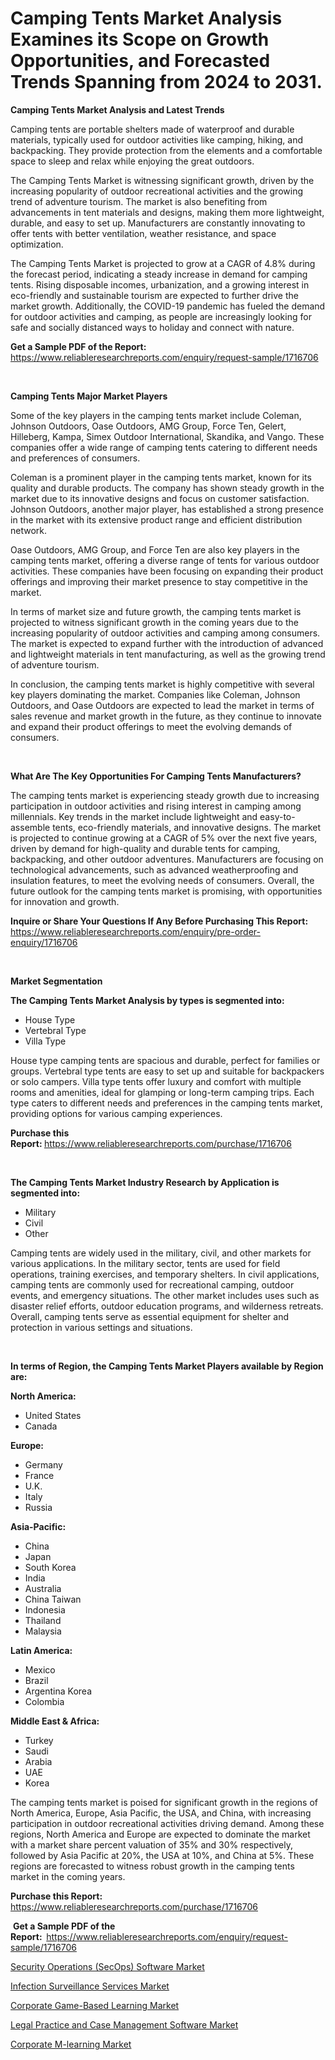 <p><h1>Camping Tents Market Analysis Examines its Scope on Growth Opportunities, and Forecasted Trends Spanning from 2024 to 2031.</h1></p><p><strong>Camping Tents Market Analysis and Latest Trends</strong></p>
<p><p>Camping tents are portable shelters made of waterproof and durable materials, typically used for outdoor activities like camping, hiking, and backpacking. They provide protection from the elements and a comfortable space to sleep and relax while enjoying the great outdoors.</p><p>The Camping Tents Market is witnessing significant growth, driven by the increasing popularity of outdoor recreational activities and the growing trend of adventure tourism. The market is also benefiting from advancements in tent materials and designs, making them more lightweight, durable, and easy to set up. Manufacturers are constantly innovating to offer tents with better ventilation, weather resistance, and space optimization.</p><p>The Camping Tents Market is projected to grow at a CAGR of 4.8% during the forecast period, indicating a steady increase in demand for camping tents. Rising disposable incomes, urbanization, and a growing interest in eco-friendly and sustainable tourism are expected to further drive the market growth. Additionally, the COVID-19 pandemic has fueled the demand for outdoor activities and camping, as people are increasingly looking for safe and socially distanced ways to holiday and connect with nature.</p></p>
<p><strong>Get a Sample PDF of the Report:&nbsp;</strong> <a href="https://www.reliableresearchreports.com/enquiry/request-sample/1716706">https://www.reliableresearchreports.com/enquiry/request-sample/1716706</a></p>
<p>&nbsp;</p>
<p><strong>Camping Tents Major Market Players</strong></p>
<p><p>Some of the key players in the camping tents market include Coleman, Johnson Outdoors, Oase Outdoors, AMG Group, Force Ten, Gelert, Hilleberg, Kampa, Simex Outdoor International, Skandika, and Vango. These companies offer a wide range of camping tents catering to different needs and preferences of consumers.</p><p>Coleman is a prominent player in the camping tents market, known for its quality and durable products. The company has shown steady growth in the market due to its innovative designs and focus on customer satisfaction. Johnson Outdoors, another major player, has established a strong presence in the market with its extensive product range and efficient distribution network.</p><p>Oase Outdoors, AMG Group, and Force Ten are also key players in the camping tents market, offering a diverse range of tents for various outdoor activities. These companies have been focusing on expanding their product offerings and improving their market presence to stay competitive in the market.</p><p>In terms of market size and future growth, the camping tents market is projected to witness significant growth in the coming years due to the increasing popularity of outdoor activities and camping among consumers. The market is expected to expand further with the introduction of advanced and lightweight materials in tent manufacturing, as well as the growing trend of adventure tourism.</p><p>In conclusion, the camping tents market is highly competitive with several key players dominating the market. Companies like Coleman, Johnson Outdoors, and Oase Outdoors are expected to lead the market in terms of sales revenue and market growth in the future, as they continue to innovate and expand their product offerings to meet the evolving demands of consumers.</p></p>
<p>&nbsp;</p>
<p><strong>What Are The Key Opportunities For Camping Tents Manufacturers?</strong></p>
<p><p>The camping tents market is experiencing steady growth due to increasing participation in outdoor activities and rising interest in camping among millennials. Key trends in the market include lightweight and easy-to-assemble tents, eco-friendly materials, and innovative designs. The market is projected to continue growing at a CAGR of 5% over the next five years, driven by demand for high-quality and durable tents for camping, backpacking, and other outdoor adventures. Manufacturers are focusing on technological advancements, such as advanced weatherproofing and insulation features, to meet the evolving needs of consumers. Overall, the future outlook for the camping tents market is promising, with opportunities for innovation and growth.</p></p>
<p><strong>Inquire or Share Your Questions If Any Before Purchasing This Report:</strong> <a href="https://www.reliableresearchreports.com/enquiry/pre-order-enquiry/1716706">https://www.reliableresearchreports.com/enquiry/pre-order-enquiry/1716706</a></p>
<p>&nbsp;</p>
<p><strong>Market Segmentation</strong></p>
<p><strong>The Camping Tents Market Analysis by types is segmented into:</strong></p>
<p><ul><li>House Type</li><li>Vertebral Type</li><li>Villa Type</li></ul></p>
<p><p>House type camping tents are spacious and durable, perfect for families or groups. Vertebral type tents are easy to set up and suitable for backpackers or solo campers. Villa type tents offer luxury and comfort with multiple rooms and amenities, ideal for glamping or long-term camping trips. Each type caters to different needs and preferences in the camping tents market, providing options for various camping experiences.</p></p>
<p><strong>Purchase this Report:&nbsp;</strong><a href="https://www.reliableresearchreports.com/purchase/1716706">https://www.reliableresearchreports.com/purchase/1716706</a></p>
<p>&nbsp;</p>
<p><strong>The Camping Tents Market Industry Research by Application is segmented into:</strong></p>
<p><ul><li>Military</li><li>Civil</li><li>Other</li></ul></p>
<p><p>Camping tents are widely used in the military, civil, and other markets for various applications. In the military sector, tents are used for field operations, training exercises, and temporary shelters. In civil applications, camping tents are commonly used for recreational camping, outdoor events, and emergency situations. The other market includes uses such as disaster relief efforts, outdoor education programs, and wilderness retreats. Overall, camping tents serve as essential equipment for shelter and protection in various settings and situations.</p></p>
<p>&nbsp;</p>
<p><strong>In terms of Region, the Camping Tents Market Players available by Region are:</strong></p>
<p>
    <p> <strong> North America: </strong>
        <ul>
            <li>United States</li>
            <li>Canada</li>
        </ul>
        </p> 
    <p> <strong> Europe: </strong>
        <ul>
            <li>Germany</li>
            <li>France</li>
            <li>U.K.</li>
            <li>Italy</li>
            <li>Russia</li>
        </ul>
        </p> 
    <p> <strong> Asia-Pacific: </strong>
        <ul>
            <li>China</li>
            <li>Japan</li>
            <li>South Korea</li>
            <li>India</li>
            <li>Australia</li>
            <li>China Taiwan</li>
            <li>Indonesia</li>
            <li>Thailand</li>
            <li>Malaysia</li>
        </ul>
        </p> 
    <p> <strong> Latin America: </strong>
        <ul>
            <li>Mexico</li>
            <li>Brazil</li>
            <li>Argentina Korea</li>
            <li>Colombia</li>
        </ul>
        </p> 
    <p> <strong> Middle East & Africa: </strong>
        <ul>
            <li>Turkey</li>
            <li>Saudi</li>
            <li>Arabia</li>
            <li>UAE</li>
            <li>Korea</li>
        </ul>
    </p>
    </p>
<p><p>The camping tents market is poised for significant growth in the regions of North America, Europe, Asia Pacific, the USA, and China, with increasing participation in outdoor recreational activities driving demand. Among these regions, North America and Europe are expected to dominate the market with a market share percent valuation of 35% and 30% respectively, followed by Asia Pacific at 20%, the USA at 10%, and China at 5%. These regions are forecasted to witness robust growth in the camping tents market in the coming years.</p></p>
<p><strong>Purchase this Report: </strong><a href="https://www.reliableresearchreports.com/purchase/1716706">https://www.reliableresearchreports.com/purchase/1716706</a></p>
<p>&nbsp;<strong>Get a Sample PDF of the Report:&nbsp;&nbsp;</strong><a href="https://www.reliableresearchreports.com/enquiry/request-sample/1716706">https://www.reliableresearchreports.com/enquiry/request-sample/1716706</a></p>
<p><strong></strong></p>
<p><p><a href="https://medium.com/@seansandoval1935/security-operations-secops-software-market-insights-into-market-cagr-market-trends-and-growth-c22773417d42">Security Operations (SecOps) Software Market</a></p><p><a href="https://medium.com/@seansandoval1935/infection-surveillance-services-market-size-cagr-trends-2024-2030-e149f0c669d4">Infection Surveillance Services Market</a></p><p><a href="https://medium.com/@ericahamill/corporate-game-based-learning-market-size-market-outlook-and-market-forecast-2024-to-2031-4b7c6fb392ac">Corporate Game-Based Learning Market</a></p><p><a href="https://medium.com/@seansandoval1935/legal-practice-and-case-management-software-market-size-and-market-trends-complete-industry-34b2f15df7d6">Legal Practice and Case Management Software Market</a></p><p><a href="https://medium.com/@ericahamill/corporate-m-learning-market-the-key-to-successful-business-strategy-forecast-till-2031-51cb5376098a">Corporate M-learning Market</a></p></p>